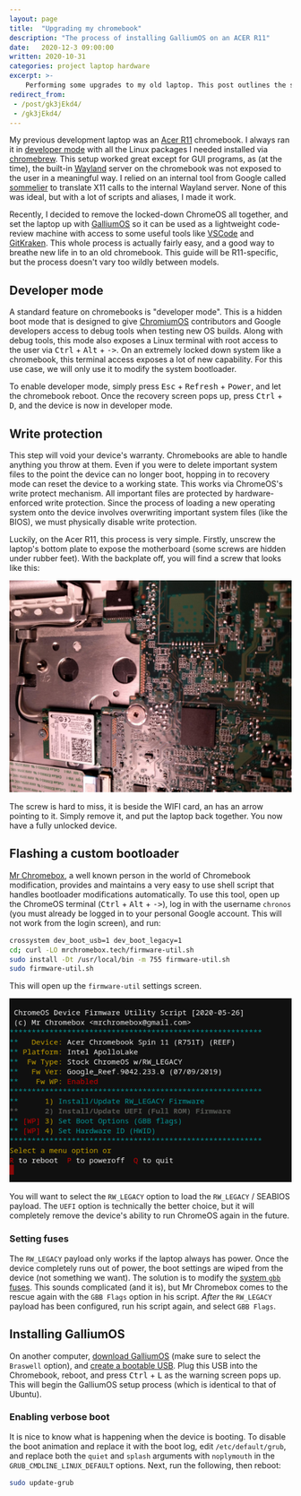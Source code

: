 ```yaml
---
layout: page
title:  "Upgrading my chromebook"
description: "The process of installing GalliumOS on an ACER R11"
date:   2020-12-3 09:00:00 
written: 2020-10-31
categories: project laptop hardware
excerpt: >-
    Performing some upgrades to my old laptop. This post outlines the setup process for installing GalliumOS
redirect_from: 
 - /post/gk3jEkd4/
 - /gk3jEkd4/
---
```


My previous development laptop was an [Acer R11](https://www.acer.com/ac/en/CA/content/series/acerchromebookr11) chromebook. I always ran it in [developer mode](https://chromium.googlesource.com/chromiumos/docs/+/master/developer_mode.md) with all the Linux packages I needed installed via [chromebrew](https://github.com/skycocker/chromebrew). This setup worked great except for GUI programs, as (at the time), the built-in [Wayland](https://en.wikipedia.org/wiki/Wayland_(display_server_protocol)) server on the chromebook was not exposed to the user in a meaningful way. I relied on an internal tool from Google called [sommelier](https://chromium.googlesource.com/chromiumos/platform2/+/HEAD/vm_tools/sommelier/) to translate X11 calls to the internal Wayland server. None of this was ideal, but with a lot of scripts and aliases, I made it work.

Recently, I decided to remove the locked-down ChromeOS all together, and set the laptop up with [GalliumOS](https://galliumos.org) so it can be used as a lightweight code-review machine with access to some useful tools like [VSCode](https://code.visualstudio.com/) and [GitKraken](https://www.gitkraken.com/). This whole process is actually fairly easy, and a good way to breathe new life in to an old chromebook. This guide will be R11-specific, but the process doesn't vary too wildly between models.

## Developer mode

A standard feature on chromebooks is "developer mode". This is a hidden boot mode that is designed to give [ChromiumOS](https://www.chromium.org/chromium-os) contributors and Google developers access to debug tools when testing new OS builds. Along with debug tools, this mode also exposes a Linux terminal with root access to the user via <kbd>Ctrl</kbd> + <kbd>Alt</kbd> + <kbd>-></kbd>. On an extremely locked down system like a chromebook, this terminal access exposes a lot of new capability. For this use case, we will only use it to modify the system bootloader.

To enable developer mode, simply press <kbd>Esc</kbd> + <kbd>Refresh</kbd> + <kbd>Power</kbd>, and let the chromebook reboot. Once the recovery screen pops up, press <kbd>Ctrl</kbd> + <kbd>D</kbd>, and the device is now in developer mode.

## Write protection

This step will void your device's warranty. Chromebooks are able to handle anything you throw at them. Even if you were to delete important system files to the point the device can no longer boot, hopping in to recovery mode can reset the device to a working state. This works via ChromeOS's write protect mechanism. All important files are protected by hardware-enforced write protection. Since the process of loading a new operating system onto the device involves overwriting important system files (like the BIOS), we must physically disable write protection.

Luckily, on the Acer R11, this process is very simple. Firstly, unscrew the laptop's bottom plate to expose the motherboard (some screws are hidden under rubber feet). With the backplate off, you will find a screw that looks like this:

![R11 write protect screw](/assets/images/arcer_r11_screw.jpg)

The screw is hard to miss, it is beside the WIFI card, an has an arrow pointing to it. Simply remove it, and put the laptop back together. You now have a fully unlocked device.

## Flashing a custom bootloader

[Mr Chromebox](https://mrchromebox.tech), a well known person in the world of Chromebook modification, provides and maintains a very easy to use shell script that handles bootloader modifications automatically. To use this tool, open up the ChromeOS terminal (<kbd>Ctrl</kbd> + <kbd>Alt</kbd> + <kbd>-></kbd>), log in with the username `chronos` (you must already be logged in to your personal Google account. This will not work from the login screen), and run:

```sh
crossystem dev_boot_usb=1 dev_boot_legacy=1
cd; curl -LO mrchromebox.tech/firmware-util.sh
sudo install -Dt /usr/local/bin -m 755 firmware-util.sh
sudo firmware-util.sh
```

This will open up the `firmware-util` settings screen.

![firmware-util screen](/assets/images/fwutil_cros_wp-on.png)

You will want to select the `RW_LEGACY` option to load the `RW_LEGACY` / SEABIOS payload. The `UEFI` option is technically the better choice, but it will completely remove the device's ability to run ChromeOS again in the future.

### Setting fuses

The `RW_LEGACY` payload only works if the laptop always has power. Once the device completely runs out of power, the boot settings are wiped from the device (not something we want). The solution is to modify the [system `gbb` fuses](https://chromium.googlesource.com/chromiumos/platform/vboot/+/master/_vboot_reference/firmware/include/gbb_header.h). This sounds complicated (and it is), but Mr Chromebox comes to the rescue again with the `GBB Flags` option in his script. *After* the `RW_LEGACY` payload has been configured, run his script again, and select `GBB Flags`.

## Installing GalliumOS

On another computer, [download GalliumOS](https://galliumos.org/download) (make sure to select the `Braswell` option), and [create a bootable USB](https://wiki.galliumos.org/Installing/Creating_Bootable_USB). Plug this USB into the Chromebook, reboot, and press <kbd>Ctrl</kbd> + <kbd>L</kbd> as the warning screen pops up. This will begin the GalliumOS setup process (which is identical to that of Ubuntu).

### Enabling verbose boot

It is nice to know what is happening when the device is booting. To disable the boot animation and replace it with the boot log, edit `/etc/default/grub`, and replace both the `quiet` and `splash` arguments with `noplymouth` in the `GRUB_CMDLINE_LINUX_DEFAULT` options. Next, run the following, then reboot:

```sh
sudo update-grub
```

<!--
https://imgur.com/a/GuyYz

https://medium.com/@simstems/how-i-got-the-acer-chromebook-r11-cb5-132t-to-run-parrot-security-os-without-crouton-d282a110060a

https://wiki.galliumos.org/Hardware_Compatibility

https://chromium.googlesource.com/chromiumos/platform/vboot/+/master/_vboot_reference/firmware/include/gbb_header.h
-->